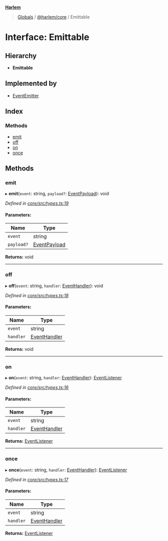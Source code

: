 **[Harlem](../README.md)**

> [Globals](../README.md) / [@harlem/core](../modules/_harlem_core.md) / Emittable

# Interface: Emittable

## Hierarchy

* **Emittable**

## Implemented by

* [EventEmitter](../classes/_harlem_core.eventemitter.md)

## Index

### Methods

* [emit](_harlem_core.emittable.md#emit)
* [off](_harlem_core.emittable.md#off)
* [on](_harlem_core.emittable.md#on)
* [once](_harlem_core.emittable.md#once)

## Methods

### emit

▸ **emit**(`event`: string, `payload?`: [EventPayload](_harlem_core.eventpayload.md)): void

*Defined in [core/src/types.ts:19](https://github.com/andrewcourtice/harlem/blob/f05da99/core/src/types.ts#L19)*

#### Parameters:

Name | Type |
------ | ------ |
`event` | string |
`payload?` | [EventPayload](_harlem_core.eventpayload.md) |

**Returns:** void

___

### off

▸ **off**(`event`: string, `handler`: [EventHandler](../modules/_harlem_core.md#eventhandler)): void

*Defined in [core/src/types.ts:18](https://github.com/andrewcourtice/harlem/blob/f05da99/core/src/types.ts#L18)*

#### Parameters:

Name | Type |
------ | ------ |
`event` | string |
`handler` | [EventHandler](../modules/_harlem_core.md#eventhandler) |

**Returns:** void

___

### on

▸ **on**(`event`: string, `handler`: [EventHandler](../modules/_harlem_core.md#eventhandler)): [EventListener](_harlem_core.eventlistener.md)

*Defined in [core/src/types.ts:16](https://github.com/andrewcourtice/harlem/blob/f05da99/core/src/types.ts#L16)*

#### Parameters:

Name | Type |
------ | ------ |
`event` | string |
`handler` | [EventHandler](../modules/_harlem_core.md#eventhandler) |

**Returns:** [EventListener](_harlem_core.eventlistener.md)

___

### once

▸ **once**(`event`: string, `handler`: [EventHandler](../modules/_harlem_core.md#eventhandler)): [EventListener](_harlem_core.eventlistener.md)

*Defined in [core/src/types.ts:17](https://github.com/andrewcourtice/harlem/blob/f05da99/core/src/types.ts#L17)*

#### Parameters:

Name | Type |
------ | ------ |
`event` | string |
`handler` | [EventHandler](../modules/_harlem_core.md#eventhandler) |

**Returns:** [EventListener](_harlem_core.eventlistener.md)
